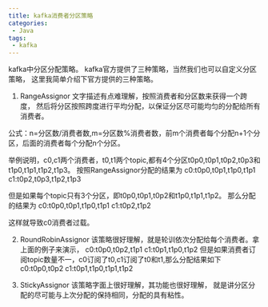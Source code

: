```yaml
---
title: kafka消费者分区策略
categories:
 - Java
tags: 
 - kafka
---
```


kafka中分区分配策略。
kafka官方提供了三种策略，当然我们也可以自定义分区策略，
这里我简单介绍下官方提供的三种策略。

1. RangeAssignor
文字描述有点难理解，按照消费者和分区数来获得一个跨度，
然后将分区按照跨度进行平均分配，以保证分区尽可能均匀的分配给所有消费者。

公式：n=分区数/消费者数,m=分区数%消费者数，前m个消费者每个分配n+1个分区，后面的消费者每个分配n个分区。

举例说明，c0,c1两个消费者，t0,t1两个topic,都有4个分区t0p0,t0p1,t0p2,t0p3和t1p0,t1p1,t1p2,t1p3。
按照RangeAssignor分配的结果为
c0:t0p0,t0p1,t1p0,t1p1
c1:t0p2,t0p3,t1p2,t1p3

但是如果每个topic只有3个分区，即t0p0,t0p1,t0p2和t1p0,t1p1,t1p2。
那么分配的结果为
c0:t0p0,t0p1,t1p0,t1p1
c1:t0p2,t1p2

这样就导致c0消费者过载。

2. RoundRobinAssignor
该策略很好理解，就是轮训依次分配给每个消费者。拿上面的例子来演示，
c0:t0p0,t0p2,t1p1
c1:t0p1,t1p0,t1p2
但是如果消费者订阅topic数量不一，c0订阅了t0,c1订阅了t0和t1,那么分配结果如下
c0:t0p0,t0p2
c1:t0p1,t1p0,t1p1,t1p2

3. StickyAssignor
该策略字面上很好理解，其功能也很好理解，
就是讲分区分配的尽可能与上次分配的保持相同，分配的具有粘性。















